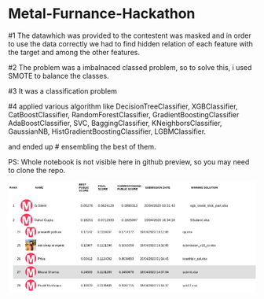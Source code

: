 # Metal-Furnance-Hackathon

#1 The datawhich was provided to the contestent was masked and in order to use the data correctly we had to find hidden relation of each feature with the target and among the other features.

#2 The problem was a imbalnaced classed problem, so to solve this, i used SMOTE to balance the classes.

#3 It was a classification problem

#4 applied various algorithm like 
DecisionTreeClassifier, XGBClassifier, CatBoostClassifier, RandomForestClassifier, GradientBoostingClassifier  AdaBoostClassifier, SVC, BaggingClassifier,  KNeighborsClassifier,  GaussianNB, HistGradientBoostingClassifier, LGBMClassifier.

and ended up # ensembling the best of them.


PS: Whole notebook is not visible here in github preview, so you may need to clone the repo.

![](metal.jpg)
